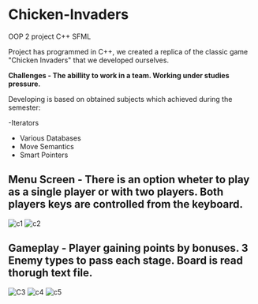 # Chicken-Invaders
OOP 2 project C++ SFML

Project has programmed in C++, we created a replica of the classic game "Chicken Invaders" that we developed ourselves.

**Challenges - The abillity to work in a team. Working under studies pressure.**

Developing is based on obtained subjects which achieved during the semester:

-Iterators
- Various Databases
- Move Semantics
- Smart Pointers

## Menu Screen - There is an option wheter to play as a single player or with two players. Both players keys are controlled from the keyboard.

![c1](https://user-images.githubusercontent.com/72853162/108995754-39205100-76a6-11eb-971e-7d2f3a9acbcc.JPG)
![c2](https://user-images.githubusercontent.com/72853162/108995761-3aea1480-76a6-11eb-9c0b-be5ae0e12289.JPG)

## Gameplay - Player gaining points by bonuses. 3 Enemy types to pass each stage. Board is read thorugh text file.

![C3](https://user-images.githubusercontent.com/72853162/108996049-9916f780-76a6-11eb-9759-d532aba3bbd1.JPG)
![c4](https://user-images.githubusercontent.com/72853162/108996054-99af8e00-76a6-11eb-9a4e-5f2534248704.JPG)
![c5](https://user-images.githubusercontent.com/72853162/108996056-9a482480-76a6-11eb-88ec-99e7dd1d0d0a.JPG)
